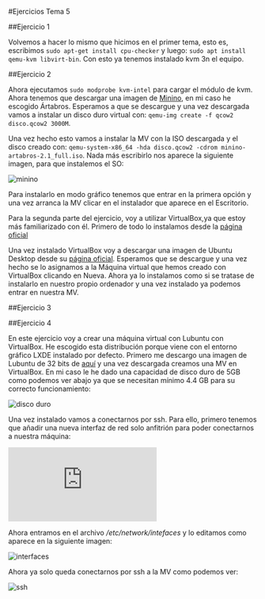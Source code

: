 #Ejercicios Tema 5

##Ejercicio 1

Volvemos a hacer lo mismo que hicimos en el primer tema, esto es, escribimos `sudo apt-get install cpu-checker` y luego: `sudo apt install qemu-kvm libvirt-bin`. Con esto ya tenemos instalado kvm 3n el equipo.

##Ejercicio 2

Ahora ejecutamos `sudo modprobe kvm-intel` para cargar el módulo de kvm. Ahora tenemos que descargar una imagen de [Minino](http://minino.galpon.org/es/descargas), en mi caso he escogido Ártabros. Esperamos a que se descargue y una vez descargada vamos a instalar un disco duro virtual con: `qemu-img create -f qcow2 disco.qcow2 3000M`.

Una vez hecho esto vamos a instalar la MV con la ISO descargada y el disco creado con: `qemu-system-x86_64 -hda disco.qcow2 -cdrom minino-artabros-2.1_full.iso`. Nada más escribirlo nos aparece la siguiente imagen, para que instalemos el SO:

![minino](http://i864.photobucket.com/albums/ab201/Santiago_de_Diego/Captura%20de%20pantalla%20de%202016-01-09%20165713_zpssagsij8h.png)

Para instalarlo en modo gráfico tenemos que entrar en la primera opción y una vez arranca la MV clicar en el instalador que aparece en el Escritorio.

Para la segunda parte del ejercicio, voy a utilizar VirtualBox,ya que estoy más familiarizado con él. Primero de todo lo instalamos desde la [página oficial](https://www.virtualbox.org/wiki/Downloads)

Una vez instalado VirtualBox voy a descargar una imagen de Ubuntu Desktop desde su [página oficial](http://www.ubuntu.com/download/desktop). Esperamos que se descargue y una vez hecho se lo asignamos a la Máquina virtual que hemos creado con VirtualBox clicando en Nueva. Ahora ya lo instalamos como si se tratase de instalarlo en nuestro propio ordenador y una vez instalado ya podemos entrar en nuestra MV.

##Ejercicio 3

##Ejercicio 4

En este ejercicio voy a crear una máquina virtual con Lubuntu con VirtualBox. He escogido esta distribución porque viene con el entorno gráfico LXDE instalado por defecto. Primero me descargo una imagen de Lubuntu de 32 bits de [aquí](https://help.ubuntu.com/community/Lubuntu/GetLubuntu) y una vez descargada creamos una MV en VirtualBox. En mi caso le he dado una capacidad de disco duro de 5GB como podemos ver abajo ya que se necesitan mínimo 4.4 GB para su correcto funcionamiento:

![disco duro](http://i864.photobucket.com/albums/ab201/Santiago_de_Diego/Captura%20de%20pantalla%20de%202016-01-09%20173647_zpsfchdpvey.png)

Una vez instalado vamos a conectarnos por ssh. Para ello, primero tenemos que añadir una nueva interfaz de red solo anfitrión para poder conectarnos a nuestra máquina:

![nueva interfaz de red](http://s864.photobucket.com/user/Santiago_de_Diego/media/Captura%20de%20pantalla%20de%202016-01-09%20175021_zps8uer6ku1.png.html?sort=3&o=1)

Ahora entramos en el archivo */etc/network/intefaces* y lo editamos como aparece en la siguiente imagen:

![interfaces](http://i864.photobucket.com/albums/ab201/Santiago_de_Diego/Captura%20de%20pantalla%20de%202016-01-09%20175556_zpsezdul17s.png)

Ahora ya solo queda conectarnos por ssh a la MV como podemos ver:

![ssh](http://i864.photobucket.com/albums/ab201/Santiago_de_Diego/Captura%20de%20pantalla%20de%202016-01-09%20175921_zpsg1mcuqsp.png)



